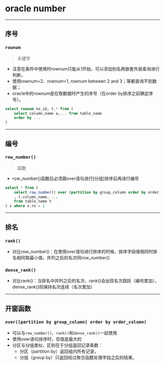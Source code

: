 
# oracle number
>

---
## 序号

### `rownum`
> 关键字
- 注意在条件中使用时rownum只能从1开始，可以添加别名再嵌套外层查询进行判断，
- 使用rownum=2、rownum>1, rownum between 2 and 3；等都查询不到数据；
- oracle中的rownum是在取数据时产生的序号（在order by排序之前确定序号）。


```sql
select rownum no_id, t.* from (
    select column_name a,... from table_name
    order by ...
)
```

---
## 编号
### `row_number()`
> 函数
- row_number()函数后必须跟over语句进行[分组]排序后再进行编号

```sql
select * from (
    select row_number() over (partition by group_column order by order_column asc|desc) rn
    , t.column_name, ...
    from table_name t
) s where s.rn = 1
```

---
## 排名
### `rank()`
- 对比row_number()：在使用over语句进行排序的时候，排序字段值相同时排名相同取最小值，并列之后的名次同row_number()

### `dense_rank()`
- 对比rank()：当排名中并列之后的名次，rank()会出现名次跳跃（编号累加），dense_rank()则保持名次连续（名次累加）

---

## 开窗函数
### `over([partition by group_column] order by order_column)`
- 可以与`row_number()`、`rank()`和`dense_rank()`一起使用
- 使用over语句排序时，空值是最大的
- 分区与分组类似，区别在于分组返回记录条数：
    - 分区（partition by）返回组内所有记录，
    - 分组（group by）只返回经过聚合函数处理字段之后的结果。
